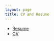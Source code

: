 ```yaml
---
layout: page
title: CV and Resume
---
```


- <a href="https://raw.githubusercontent.com/Tristanchaang/tristanchaang.github.io/main/downloads/resume.pdf" download>Resume</a>
- <a href="https://raw.githubusercontent.com/Tristanchaang/tristanchaang.github.io/main/downloads/cv.pdf" download>CV</a>
